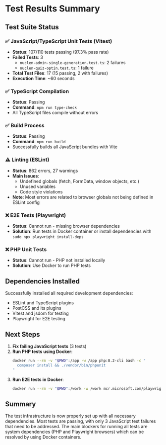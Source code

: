 # Test Results Summary

## Test Suite Status

### ✅ JavaScript/TypeScript Unit Tests (Vitest)
- **Status**: 107/110 tests passing (97.3% pass rate)
- **Failed Tests**: 3
  - `nuclen-admin-single-generation.test.ts`: 2 failures
  - `nuclen-quiz-optin.test.ts`: 1 failure
- **Total Test Files**: 17 (15 passing, 2 with failures)
- **Execution Time**: ~60 seconds

### ✅ TypeScript Compilation
- **Status**: Passing
- **Command**: `npm run type-check`
- All TypeScript files compile without errors

### ✅ Build Process
- **Status**: Passing
- **Command**: `npm run build`
- Successfully builds all JavaScript bundles with Vite

### ⚠️ Linting (ESLint)
- **Status**: 862 errors, 27 warnings
- **Main Issues**:
  - Undefined globals (fetch, FormData, window objects, etc.)
  - Unused variables
  - Code style violations
- **Note**: Most errors are related to browser globals not being defined in ESLint config

### ❌ E2E Tests (Playwright)
- **Status**: Cannot run - missing browser dependencies
- **Solution**: Run tests in Docker container or install dependencies with `sudo npx playwright install-deps`

### ❌ PHP Unit Tests
- **Status**: Cannot run - PHP not installed locally
- **Solution**: Use Docker to run PHP tests

## Dependencies Installed

Successfully installed all required development dependencies:
- ESLint and TypeScript plugins
- PostCSS and its plugins
- Vitest and jsdom for testing
- Playwright for E2E testing

## Next Steps

1. **Fix failing JavaScript tests** (3 tests)
2. **Run PHP tests using Docker**:
   ```bash
   docker run --rm -v "$PWD":/app -w /app php:8.2-cli bash -c "
     composer install && ./vendor/bin/phpunit
   "
   ```
3. **Run E2E tests in Docker**:
   ```bash
   docker run --rm -v "$PWD":/work -w /work mcr.microsoft.com/playwright:v1.40.0-jammy npm run test:e2e
   ```

## Summary

The test infrastructure is now properly set up with all necessary dependencies. Most tests are passing, with only 3 JavaScript test failures that need to be addressed. The main blockers for running all tests are system dependencies (PHP and Playwright browsers) which can be resolved by using Docker containers.